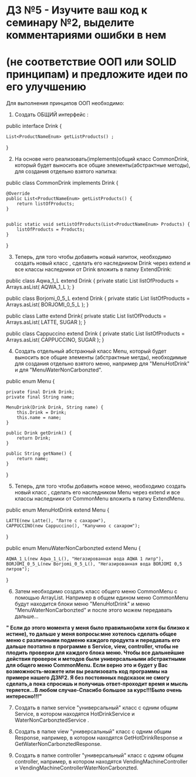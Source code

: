 # ДЗ №5 - Изучите ваш код к семинару №2, выделите комментариями ошибки в нем
# (не соответствие ООП или SOLID принципам) и предложите идеи по его улучшению

Для выполнения принципов ООП необходимо:

1. Создать ОБЩИЙ  интерфейс :

public interface Drink {
   
    List<ProductNameEnum> getListProducts() ;
    
}

2. На основе него реализовать(implements)общий класс СommonDrink, который будет выносить все общие элементы(абстрактные методы), для создания отдельно взятого напитка:

public class СommonDrink implements Drink {
    
    @Override
    public List<ProductNameEnum> getListProducts() {
        return listOfProducts;
    }


    public static void setListOfProducts(List<ProductNameEnum> Products) {
        listOfProducts = Products;
    }
}


3. Теперь, для того чтобы добавить новый напиток, необходимо создать новый класс , сделать его наследником Drink через extend  и все классы наследники от Drink  вложить в папку ЕxtendDrink:

public class Aqwa_1_L extend Drink {
    private static List<ProductNameEnum> listOfProducts = Arrays.asList(
        AQWA_1_L
    );
}

public class Borjomi_0_5_L extend Drink {
    private static List<ProductNameEnum> listOfProducts = Arrays.asList(
        BORJOMI_0_5_L
    );
}

public class Latte extend Drink{
    private static List<ProductNameEnum> listOfProducts = Arrays.asList(
        LATTE,
        SUGAR
    );
}

public class Cappuccino extend Drink {
    private static List<ProductNameEnum> listOfProducts = Arrays.asList(
        CAPPUCCINO,
        SUGAR
    );
}

4. Создать отдельный абстракный класс Menu, который будет выносить все общие элементы (абстрактные метды), необходимые для создания отдельно взятого меню, например для "MenuHotDrink" и для "MenuWaterNonCarbonzted". 

public enum Menu {
    
    private final Drink Drink;
    private final String name;

    MenuDrink(Drink Drink, String name) {
        this.Drink = Drink;
        this.name = name;
    }

    public Drink getDrink() {
        return Drink;
    }

    public String getName() {
        return name;
    }
}

5. Теперь, для того чтобы добавить новое меню, необходимо создать новый класс , сделать его наследником Menu через extend  и все классы наследники от СommonMenu  вложить в папку ЕxtendMenu.  

public enum MenuHotDrink extend Menu {  

    LATTE(new Latte(), "Латте с сахаром"),  
    CAPPUCCINO(new Cappuccino(), "Капучино с сахаром");  
}  

public enum MenuWaterNonCarbonzted extend Menu {

    AQWA_1_L(new Aqwa_1_L(), "Негазированная вода AQWA 1 литр"),
    BORJOMI_0_5_L(new Borjomi_0_5_L(), "Негазированная вода BORJOMI 0,5 литров");
}

6. Затем необходимо создать класс общего меню СommonMenu c помощью ArrayList.
Например в общем едином меню СommonMenu будут находится блоки меню "MenuHotDrink" и меню "MenuWaterNonCarbonzted" и после этого можем передавать дальше...

**" Если до этого момента у меня было правильно(или хотя бы близко к истине), то дальше у меня вопросы:мне хотелось сделать общее меню с различными подменю каждого продукта и передавать его дальше поэтапно в программе в Service, view, controller, чтобы не плодить проверки для каждого блока меню. Чтобы все дальнейшие действия проверок и методов были универсальными абстрактными для общего меню СommonMenu. Если верно это и будет у Вас возможность-можете или вы реализовать код программы на примере нашего ДЗ№2. Я без постоянных подсказок не смогу сделать,а пока спросишь и получишь ответ-проходит время и мысль теряется...В любом случае-Спасибо большое за курс!!!Было очень интересно!!!"**


7. Создать в папке service  "универсальный" класс с одним общим Service, в котором находятся HotDrinkService и WaterNonCarbonztedService .

8. Создать в папке view  "универсальный" класс с одним общим Response, например,  в котором находятся GetHotDrinkResponse и GetWaterNonCarbonztedResponse.

9. Создать в папке controller  "универсальный" класс с одним общим controller, например,  в котором находятся VendingMachineController и VendingMachineControllerWaterNonCarbonzted. 



<!--Для себя- комментарий из последней практики
Чтобы создать новое меню других видов продуктов необходимо снова пробежаться по ВСЕЙ программе и произвести соответствующие изменения. Получается мы при добавлении нового меню будем проделывать одну и ту же работу, просто заниматься переписыванием кода с возможностью на то,что при каждом переписывании будут возникать ошибки кода, различные "баги", можем чтото не увидеть, можем что-то упустить. Для упрощения задачи необходимо:  
1. Создать отдельный абстрактный класс(или сделать это через интерфейс) MENU, который будет выносить все общие элементы, необходимые для создания отдельно взятого меню, например для "MenuHotDrink" и для "MenuWaterNonCarbonzted".  
Чтобы мы могли написать код,основываясь на этом типе, используя его абстрактные методы и потом при необходимости заменить меню, просто заменяем реализацию его метода на новое меню. Тееперь, для того чтобы добавить новое меню, нам необходимо создать новый класс для нашего меню, сделать его наследником MENU через extend и после этого можем передавать в наш репозиторий не переписывая код. Раньше везде мы бы поменяли тип, скорее всего методы и часть логики пришлось бы переписать. Теперь мы написали более общий код, подходящий для множества меню, которе имеют возможность наследовать MENU, после этого мы просто передаем в MENU нужное нам меню причем теперь в репозитории мы можем передавать разные меню при необходимости. -->